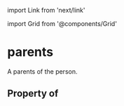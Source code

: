 import Link from 'next/link'
  
import Grid from '@components/Grid'

# parents

A parents of the person.

## Property of



